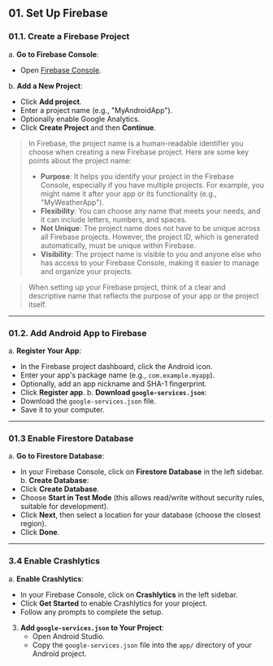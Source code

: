 ## 01. Set Up Firebase

### 01.1.  Create a Firebase Project
a. **Go to Firebase Console**:
   - Open [Firebase Console](https://console.firebase.google.com/).

b. **Add a New Project**:
   - Click **Add project**.
   - Enter a project name (e.g., "MyAndroidApp").
   - Optionally enable Google Analytics.
   - Click **Create Project** and then **Continue**.

> In Firebase, the project name is a human-readable identifier you choose when creating a new Firebase project. Here are some key points about the project name:
> * **Purpose**: It helps you identify your project in the Firebase Console, especially if you have multiple projects. For example, you might name it after your app or its functionality (e.g., "MyWeatherApp").
> * **Flexibility**: You can choose any name that meets your needs, and it can include letters, numbers, and spaces.
> * **Not Unique**: The project name does not have to be unique across all Firebase projects. However, the project ID, which is generated automatically, must be unique within Firebase.
> * **Visibility**: The project name is visible to you and anyone else who has access to your Firebase Console, making it easier to manage and organize your projects.

> When setting up your Firebase project, think of a clear and descriptive name that reflects the purpose of your app or the project itself.
---

### 01.2. Add Android App to Firebase
a. **Register Your App**:
   - In the Firebase project dashboard, click the Android icon.
   - Enter your app's package name (e.g., `com.example.myapp`).
   - Optionally, add an app nickname and SHA-1 fingerprint.
   - Click **Register app**.
b. **Download `google-services.json`**:
   - Download the `google-services.json` file.
   - Save it to your computer.

---
 
### 01.3 Enable Firestore Database
a. **Go to Firestore Database**:
   - In your Firebase Console, click on **Firestore Database** in the left sidebar.
b. **Create Database**:
   - Click **Create Database**.
   - Choose **Start in Test Mode** (this allows read/write without security rules, suitable for development).
   - Click **Next**, then select a location for your database (choose the closest region).
   - Click **Done**.

---

### 3.4 Enable Crashlytics
a. **Enable Crashlytics**:
   - In your Firebase Console, click on **Crashlytics** in the left sidebar.
   - Click **Get Started** to enable Crashlytics for your project.
   - Follow any prompts to complete the setup.




3. **Add `google-services.json` to Your Project**:
   - Open Android Studio.
   - Copy the `google-services.json` file into the `app/` directory of your Android project.
